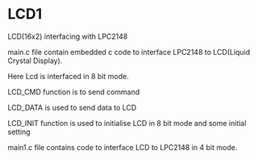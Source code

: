 # LCD1
LCD(16x2) interfacing with LPC2148

main.c file contain embedded c code to interface LPC2148 to LCD(Liquid Crystal Display). 


Here Lcd is interfaced in 8 bit mode. 


LCD_CMD function is to send command


LCD_DATA is used to send data to LCD


LCD_INIT function is used to initialise LCD in 8 bit mode and some initial setting


main1.c file contains code to interface LCD to LPC2148 in 4 bit mode.
